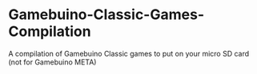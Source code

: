 # Gamebuino-Classic-Games-Compilation
A compilation of Gamebuino Classic games to put on your micro SD card (not for Gamebuino META)
